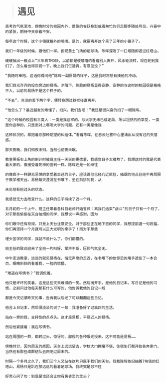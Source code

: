 

># 遇见

    高考的气氛渐浓，傍晚时分的校园内外，嚣张的雀跃身影或者匆忙的行走脚步随处可见，兴奋中的紧张，期待中夹杂着不安。

    每年这个时候，这个小镇就格外的喧闹。是的，就要离开这个呆了三年的小镇子了。

    我们一年级的时候，跟他们一样。俯视黄土飞扬的足球场，陈晖深吸了一口烟随即递过红塔山。

    缓缓抽出一根点上“三年真TMD快，以前都是傻嘻嘻的看着别人离开，风水轮流转，现在轮到我们了，怎么着也得庆祝一下，晚上我们仨通宵，有意见没？”

    “我随时奉陪，这话你得问他”陈晖一副屌屌的样子，这是我时常想有揍他的冲动。

    我们目光齐齐的投向旁边的易杨。夕阳下，侧脸的易杨显得安静，安静的与这时的校园很是格格不入，以前的易杨不是这个样子的。

    “不去”，冷淡的丢下两个字，便转身跨过铁栏径直离开。

    “他怎么了？最近越发的难懂了，扫兴，我们去吧！”我还是很兴奋的扫了一眼陈晖。

    “这个时候的校园有三类人：一类是我这样的，与大学无缘已成定局，所以坦然的的享受，一类是你这种的，只是面对上哪所大学的问题，还有一类是像我

    这种状况的，却抱着你那种期望的纠结体。”看着陈晖，在吞云吐雾中心里涌出从没有过的失落感。

    那天夜晚，我们彻夜未归，当然也彻夜未眠。

    教室黑板右上角的倒计时被班主任一天天的更改着，我感觉日子太难熬了。我想这时的我是代表着大家的，像接受着死神的宣判一样。陈晖还是一如继往

    的像疯子一样肆无忌惮的享受着自己的日子，应该说他已经几近疯狂，抽烟的地点已经不再局限于教学楼天台。易杨每天湮没在书堆下，坐在前排的我，从

    未见他有抬过头的状态。

    我感觉无力去改变什么。这样的日子持续了近一个月。

    五月初的一个上午，班主任带着各科目老师开始誓师：离我们结束“战斗”的日子只有一个月了，对于那些偷偷在天台抽烟的同学，我想说一声感谢，因为

    你们眼中还有校规，只是上天台注意安全。对于那些正在地下恋的同学，我想提前道一句祝福，你们再坚持一个月就可以正大光明的牵手了！而对于那些

    埋头苦学的同学，我就不说什么了，你们都懂的。

    班主任的致词迎来了全班一片叫好，掌声不断，压抑气氛全无。

    中午走进教室，远远的就见易杨在，悄无声息的走近，在书堆下的他惊恐的用手遮住了一本合页，眼睛斜斜的看着我，一脸的慌措。

    “难道在写情书？”我调侃着。

    他只是坏坏的笑着，这是这些天来难得的一笑。然后摊开手，是他的日记本。写日记是他的习惯，之前问过他每天都有什么可写的，他告诉我他的日记一般

    都是今天记录昨天的事，告诉我以后老了可以翻翻这些日记。

    他合上日记本，然后很淡淡的说了一句：我准备好了过高四的生活。

    站在一旁的我，支持性的点点头。这才是易杨，平易近人的易杨。

    然后他紧接着：我在写情书。

    站在周围的一群，都转过头，惊讶的、鄙视的各种眼光投来。这不可能是易杨……

    傍晚时分，因为周五的原因，天台上远远望去，学校大门拥堵不堪，住宿生们都开始各奔家门，当然也有那些成群结队去网吧过周末的。

    时隔一个多月之久了，我们三个人又站在这片只属于我们的天台。我和陈晖依旧抽着7块钱的红塔山，易杨只是趴在那远远的看着足球场。我终究是忍不住

    好奇心问了句：到底是谁还会让你有黄昏恋的念头？
